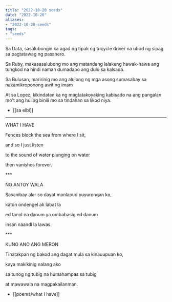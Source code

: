 ```yaml
---
title: "2022-10-20 seeds"
date: "2022-10-20"
aliases:
- "2022-10-20-seeds"
tags:
- "seeds"
---
```


Sa Data,
sasalubongin ka agad ng tipak
ng tricycle driver na ubod ng sipag
sa pagtatawag ng pasahero.

Sa Ruby,
makasasalubong mo
ang matandang lalakeng
hawak-hawa ang tungkod
na hindi naman dumadapo ang dulo
sa kalsada.

Sa Bulusan,
maririnig mo
ang alulong ng mga asong
sumasabay sa nakamikroponong awit
ng imam

At sa Lopez,
kikindatan ka ng magtatakoyaking
kabisado na ang pangalan mo't
ang huling binili mo
sa tindahan sa likod niya.

- [[sa elbi]]

---

WHAT I HAVE

Fences block the sea
from where I sit,

and so I just listen

to the sound
of water plunging
on water

then vanishes
forever.

\***

NO ANTOY WALA

Sasanibay alar so dayat
manlapud yuyurongan ko,

katon ondengel ak labat la

ed tanol
na danum ya ombabasig
ed danum

insan naandi la
lawas.

\***

KUNG ANO ANG MERON

Tinatakpan ng bakod ang dagat
mula sa kinauupuan ko,

kaya makikinig nalang ako

sa tunog
ng tubig na humahampas
sa tubig

at mawawala na
magpakailanman.

- [[poems/what I have]]